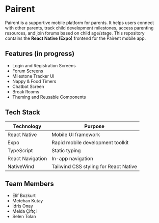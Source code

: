 # Pairent 

Pairent is a supportive mobile platform for parents. It helps users connect with other parents, track child development milestones, access parenting resources, and join forums based on child age/stage.
This repository contains the **React Native (Expo)** frontend for the Pairent mobile app.

## Features (in progress)

- Login and Registration Screens
- Forum Screens 
- Milestone Tracker UI
- Nappy & Food Timers 
- Chatbot Screen 
- Break Rooms 
- Theming and Reusable Components

## Tech Stack

| Technology     | Purpose                                  |
|----------------|------------------------------------------|
| React Native   | Mobile UI framework                      |
| Expo           | Rapid mobile development toolkit         |
| TypeScript     | Static typing                            |
| React Navigation | In-app navigation                     |
| NativeWind     | Tailwind CSS styling for React Native    |


## Team Members

- Elif Bozkurt
- Metehan Kutay
- İdris Onay
- Melda Çiftçi
- Selen Tolan
